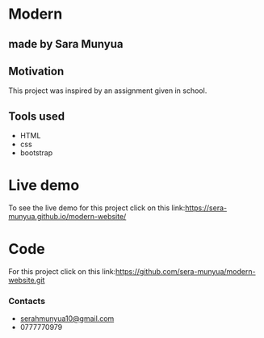 # Modern
## made by Sara Munyua

## Motivation
This project was inspired by an assignment given in school.

## Tools used
* HTML
* css
* bootstrap

# Live demo
To see the live demo for this project click on this link:https://sera-munyua.github.io/modern-website/

# Code
For this project click on this link:https://github.com/sera-munyua/modern-website.git

### Contacts
* serahmunyua10@gmail.com
* 0777770979